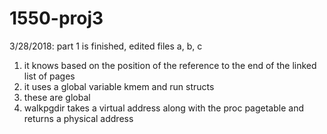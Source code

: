 # 1550-proj3
3/28/2018: part 1 is finished, edited files a, b, c
1. it knows based on the position of the reference to the end of the linked list of pages
2. it uses a global variable kmem and run structs
3. these are global
4. walkpgdir takes a virtual address along with the proc pagetable and returns a physical address
